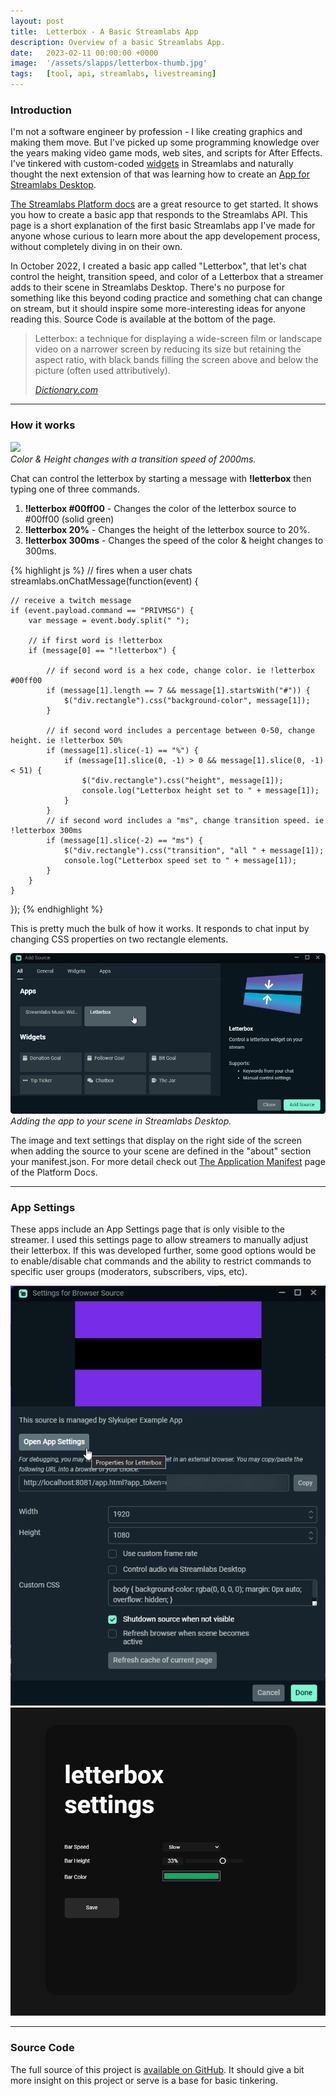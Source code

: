 ```yaml
---
layout: post
title:  Letterbox - A Basic Streamlabs App
description: Overview of a basic Streamlabs App. 
date:   2023-02-11 00:00:00 +0000
image:  '/assets/slapps/letterbox-thumb.jpg'
tags:   [tool, api, streamlabs, livestreaming]
---
```

### Introduction

I'm not a software engineer by profession - I like creating graphics and making them move. But I've picked up some programming knowledge over the years making video game mods, web sites, and scripts for After Effects. I've tinkered with custom-coded [widgets](https://streamlabs.com/widgets) in Streamlabs and naturally thought the next extension of that was learning how to create an [App for Streamlabs Desktop](https://streamlabs.com/app-store). 

[The Streamlabs Platform docs](https://slobs-platform.readme.io/docs) are a great resource to get started. It shows you how to create a basic app that responds to the Streamlabs API. This page is a short explanation of the first basic Streamlabs app I've made for anyone whose curious to learn more about the app developement process, without completely diving in on their own.

In October 2022, I created a basic app called "Letterbox", that let's chat control the height, transition speed, and color of a Letterbox that a streamer adds to their scene in Streamlabs Desktop. There's no purpose for something like this beyond coding practice and something chat can change on stream, but it should inspire some more-interesting ideas for anyone reading this. Source Code is available at the bottom of the page.

> Letterbox: a technique for displaying a wide-screen film or landscape video on a narrower screen by reducing its size but retaining the aspect ratio, with black bands filling the screen above and below the picture (often used attributively).
>
> <cite>[Dictionary.com](https://www.dictionary.com/browse/letterbox)</cite>

***

### How it works

<div class="gallery-box">
  <div class="gallery">
    <img src="/assets/slapps/letterbox_demo.gif">
  </div>
  <em>Color & Height changes with a transition speed of 2000ms.</em>
</div>

Chat can control the letterbox by starting a message with **!letterbox** then typing one of three commands.
1. **!letterbox #00ff00** - Changes the color of the letterbox source to #00ff00 (solid green)
2. **!letterbox 20%** - Changes the height of the letterbox source to 20%.
3. **!letterbox 300ms** - Changes the speed of the color & height changes to 300ms.

{% highlight js %}
// fires when a user chats
streamlabs.onChatMessage(function(event) {

    // receive a twitch message
    if (event.payload.command == "PRIVMSG") {
        var message = event.body.split(" ");

        // if first word is !letterbox
        if (message[0] == "!letterbox") {

            // if second word is a hex code, change color. ie !letterbox #00ff00
            if (message[1].length == 7 && message[1].startsWith("#")) { 
                $("div.rectangle").css("background-color", message[1]);
            }

            // if second word includes a percentage between 0-50, change height. ie !letterbox 50%
            if (message[1].slice(-1) == "%") {
                if (message[1].slice(0, -1) > 0 && message[1].slice(0, -1) < 51) {
                    $("div.rectangle").css("height", message[1]);
                    console.log("Letterbox height set to " + message[1]);
                }
            }
            // if second word includes a "ms", change transition speed. ie !letterbox 300ms
            if (message[1].slice(-2) == "ms") {
                $("div.rectangle").css("transition", "all " + message[1]);
                console.log("Letterbox speed set to " + message[1]);
            }
        }
    }
});
{% endhighlight %}

This is pretty much the bulk of how it works. It responds to chat input by changing CSS properties on two rectangle elements.

<div class="gallery-box">
  <div class="gallery">
    <img src="/assets/slapps/letterbox-source.png">
  </div>
  <em>Adding the app to your scene in Streamlabs Desktop.</em>
</div>

The image and text settings that display on the right side of the screen when adding the source to your scene are defined in the "about" section your manifest.json. For more detail check out [The Application Manifest](https://slobs-platform.readme.io/docs/the-application-manifest) page of the Platform Docs. 

***

### App Settings
These apps include an App Settings page that is only visible to the streamer. I used this settings page to allow streamers to manually adjust their letterbox. If this was developed further, some good options would be to enable/disable chat commands and the ability to restrict commands to specific user groups (moderators, subscribers, vips, etc).

<div class="gallery-box">
  <div class="gallery">
    <img src="/assets/slapps/letterbox-settings1.png">
    <img src="/assets/slapps/letterbox-settings2.png">
  </div>
</div>

***

### Source Code
The full source of this project is [available on GitHub](https://github.com/Slykuiper/Letterbox). It should give a bit more insight on this project or serve is a base for basic tinkering. 
